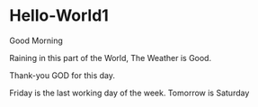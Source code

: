 # Hello-World1

Good Morning

Raining in this part of the World, The Weather is Good.

Thank-you GOD for this day.

Friday is the last working day of the week.
Tomorrow is Saturday
